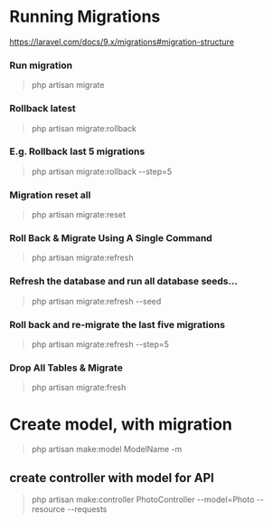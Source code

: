 # Running Migrations
https://laravel.com/docs/9.x/migrations#migration-structure

### Run migration
> php artisan migrate
> 
### Rollback latest
> php artisan migrate:rollback

### E.g. Rollback last 5 migrations
> php artisan migrate:rollback --step=5

### Migration reset all
> php artisan migrate:reset

### Roll Back & Migrate Using A Single Command
> php artisan migrate:refresh

### Refresh the database and run all database seeds...
> php artisan migrate:refresh --seed

### Roll back and re-migrate the last five migrations
> php artisan migrate:refresh --step=5
> 
### Drop All Tables & Migrate
> php artisan migrate:fresh

# Create model, with migration
> php artisan make:model ModelName -m

## create controller with model for API
>php artisan make:controller PhotoController --model=Photo --resource --requests

